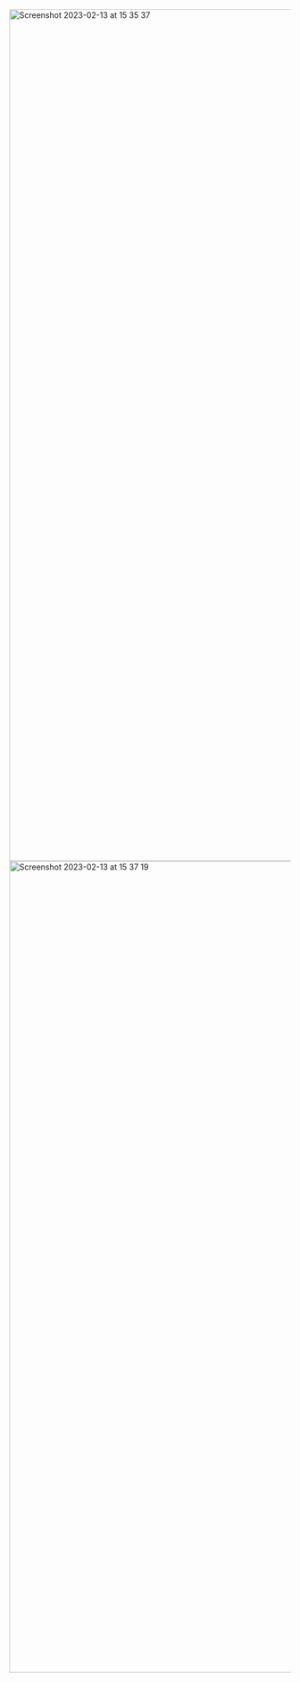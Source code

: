 
<img width="1525" alt="Screenshot 2023-02-13 at 15 35 37" src="https://user-images.githubusercontent.com/76177578/218502021-7729c5ce-5c83-482d-845d-954187ce6525.png">
<img width="1453" alt="Screenshot 2023-02-13 at 15 37 19" src="https://user-images.githubusercontent.com/76177578/218502301-1c966296-da2a-46de-ac44-6dde3ecf39de.png">
